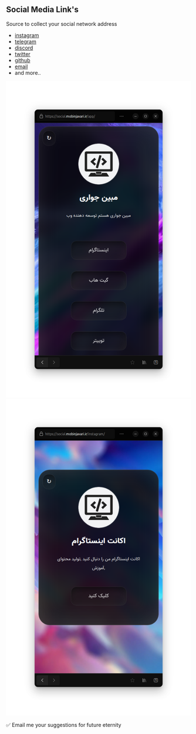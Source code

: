 ## Social Media Link's

Source to collect your social network address

* [instagram](instagram.com) 
* [telegram](telegram.org)
* [discord](discord.com)
* [twitter](twitter.com)
* [github](github.com)
* [email](email.com) 
* and more..



<img src="./assets/img/readme/shot1112.png" title="Github-Social-Links" alt="Social Links Img">
<img src="./assets/img/readme/shot1113.png" title="Github-Social-Links" alt="Social Links Img">


✅ Email me your suggestions for future eternity 
